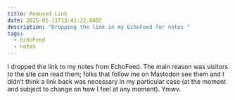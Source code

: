 ```yaml
---
title: Removed Link
date: 2025-01-11T13:41:22.060Z
description: "Dropping the link in my EchoFeed for notes "
tags:
  - EchoFeed
  - notes
---
```

I dropped the link to my notes from EchoFeed. The main reason was visitors to the site can read them; folks that follow me on Mastodon see them and I didn’t think a link back was necessary in my particular case (at the moment and subject to change on how I feel at any moment). Ymwv.
